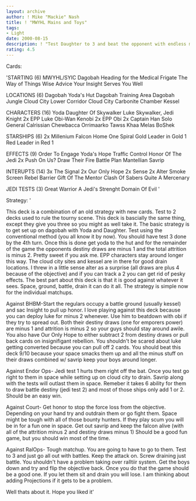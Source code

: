```yaml
---
layout: archive
author: ! Mike "Mackie" Nash
title: ! "MWYHL Mains and Toys"
tags:
- Light
date: 2000-08-15
description: ! "Test Daughter to 3 and beat the opponent with endless mains."
rating: 4.5
---
```

Cards: 

'STARTING (6)
MWYHL/SYIC
Dagobah
Heading for the Medical Frigate
The Way of Things
Wise Advice
Your Insight Serves You Well

LOCATIONS (6)
Dagobah Yoda's Hut
Dagobah Training Area
Dagobah Jungle
Cloud City Lower Corridor
Cloud City Carbonite Chamber
Kessel

CHARACTERS (16)
Yoda
Daughter Of Skywalker
Luke Skywalker, Jedi Knight
2x EPP Luke
Obi-Wan Kenobi
2x EPP Obi
2x Captain Han Solo
General Calrissian
Chewbacca
Orrimaarko
Tawss Khaa
Melas
BoShek

STARSHIPS (6)
2x Millenium Falcon
Home One
Spiral
Gold Leader in Gold 1
Red Leader in Red 1

EFFECTS (9)
Order To Engage
Yoda's Hope
Traffic Control
Honor Of The Jedi
2x Push On Us?
Draw Their Fire
Battle Plan
Mantellian Savrip

INTERUPTS (14)
3x The Signal
2x Our Only Hope
2x Sense
2x Alter
Smoke Screen
Rebel Barrier
Gift Of The Mentor
Clash Of Sabers
Quite A Mercenary

JEDI TESTS (3)
Great Warrior
A Jedi's Strenght
Domain Of Evil
'

Strategy: '

This deck is a combination of an old strategy with new cards. Test to 2 decks used to rule the tourny scene. This deck is bascially the same thing, except they give you three so you might as well take it. The basic strategy is to get set up on dagobah with Yoda and Daughter. Test using the conventional method (you all know it by now). You should have test 3 done by the 4th turn. Once this is done get yoda to the hut and for the remainder of the game the opponents destiny draws are minus 1 and the total attrition is minus 2. Pretty sweet if you ask me. EPP characters stay around longer this way. The cloud city sites and kessel are in there for good drain locations. I threw in a little sense alter as a surprise (all draws are plus 4 because of the objective) and if you can track a 2 you can get rid of pesky effects. The best part about this deck is that it is good against whatever it sees. Space, ground, battle, drain it can do it all. The strategy is simple now for the individual matchups.

Against BHBM-Start the regulars occupy a battle ground (usually kessel) and sac Insight to pull up honor. I love playing against this deck because you can deploy luke for minus 2 whenever. Use him to beatdown with obi if they try to spread out. Both their destiny draws (one for emporers power) are minus 1 and attrition is minus 2 so your guys should stay around awile. You also have Our Only Hope to either subtract 2 from destiny draws or pull back cards on insignifigant rebellion. You shouldn't be scared about luke getting converted because you can pull off 2 cards. You should beat this deck 9/10 because your space smacks them up and all the minus stuff on their draws combined w/ savrip keep your boys around longer.

Against Endor Ops- Jedi test 1 hurts them right off the bat. Once you test go right to them in space while setting up on cloud city to drain. Savrip along with the tests will outlast them in space. Remeber it takes 6 ability for them to draw battle destiny (jedi test 2) and most of those ships only add 1 or 2. Should be an easy win.

Against Court- Get honor to stop the force loss from the objective. Depending on your hand try and outdrain them or go fight them. Space might be tough with all of those bounty hunters. If they play scum you will be in for a fun one in space. Get out savrip and keep the falcon alive (with all of the attrition minus 2 and destiny draws minus 1) Should be a good fun game, but you should win most of the time.

Against RalOps- Tough matchup. You are going to have to go to them. Test to 3 and just go all out with battles. Keep the attack on. Screw draining just battle. You shouldn't have a problem taking over ralltiir system. Get the boys down and try and flip the objective back. Once you do that the game should be a good one. If you let them sit and drain you will lose. I am thinking about adding Projections if it gets to be a problem.

Well thats about it. Hope you liked it'